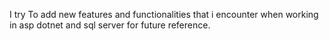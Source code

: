 I try To add new features and functionalities that i encounter when working in asp dotnet and sql server for future reference.
